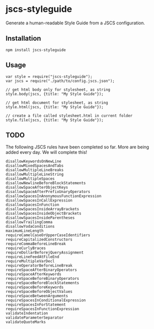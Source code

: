 # jscs-styleguide
Generate a human-readable Style Guide from a JSCS configuration.  

## Installation

    npm install jscs-styleguide

## Usage

    var style = require("jscs-styleguide");
    var jscs = require("./path/to/config.jscs.json");

    // get html body only for stylesheet, as string
    style.body(jscs, {title: "My Style Guide"});
    
    // get html document for stylesheet, as string
    style.html(jscs, {title: "My Style Guide"});
    
    // create a file called stylesheet.html in current folder
    style.file(jscs, {title: "My Style Guide"});

## TODO

The following JSCS rules have been completed so far. More are being added every day. We will complete this!

    disallowKeywordsOnNewLine
    disallowMixedSpacesAndTabs
    disallowMultipleLineBreaks
    disallowMultipleLineString
    disallowMultipleSpaces
    disallowNewlineBeforeBlockStatements
    disallowSpaceAfterObjectKeys
    disallowSpaceAfterPrefixUnaryOperators
    disallowSpacesInAnonymousFunctionExpression
    disallowSpacesInCallExpression
    disallowSpacesInFunction
    disallowSpacesInsideArrayBrackets
    disallowSpacesInsideObjectBrackets
    disallowSpacesInsideParentheses
    disallowTrailingComma
    disallowYodaConditions
    maximumLineLength
    requireCamelCaseOrUpperCaseIdentifiers
    requireCapitalizedConstructors
    requireCommaBeforeLineBreak
    requireCurlyBraces
    requireDollarBeforejQueryAssignment
    requireLineFeedAtFileEnd
    requireMultipleVarDecl
    requireOperatorBeforeLineBreak
    requireSpaceAfterBinaryOperators
    requireSpaceAfterKeywords
    requireSpaceBeforeBinaryOperators
    requireSpaceBeforeBlockStatements
    requireSpaceBeforeKeywords
    requireSpaceBeforeObjectValues
    requireSpaceBetweenArguments
    requireSpacesInConditionalExpression
    requireSpacesInForStatement
    requireSpacesInFunctionExpression
    validateIndentation
    validateParameterSeparator
    validateQuoteMarks
    

